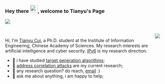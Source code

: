 ### Hey there <img src="https://media.giphy.com/media/hvRJCLFzcasrR4ia7z/giphy.gif" width="25px">, welcome to Tianyu's Page
![](https://visitor-badge.glitch.me/badge?page_id=CuiTianyu961030)

<br />

<a href="https://github.com/CuiTianyu961030?tab=repositories">
  <img align="right" src="https://github-readme-stats.vercel.app/api/top-langs/?username=CuiTianyu961030&layout=compact&langs_count=10&theme=dracula" />
</a>

Hi, I'm [Tianyu Cui](https://cuitianyu.site), a Ph.D. student at the Institute of Information Engineering, Chinese Academy of Sciences. My research interests are artificial intelligence and cyber security. [IPv6](https://en.wikipedia.org/wiki/IPv6) is my research direction.

- 💼 i have studied [target generation algorithms](https://github.com/CuiTianyu961030/6GAN);
- 🔭 [address correlation attacks](https://github.com/CuiTianyu961030/SiamHAN) are my current research;
- 🌱 any research question? do reach, [email](mailto:cuitianyu961030@163.com) :)
- 💬 ask me about anything, i am happy to help;

<!--
**CuiTianyu961030/CuiTianyu961030** is a ✨ _special_ ✨ repository because its `README.md` (this file) appears on your GitHub profile.

Here are some ideas to get you started:

- 🔭 I’m currently working on ...
- 🌱 I’m currently learning ...
- 👯 I’m looking to collaborate on ...
- 🤔 I’m looking for help with ...
- 💬 Ask me about ...
- 📫 How to reach me: ...
- 😄 Pronouns: ...
- ⚡ Fun fact: ...
-->
